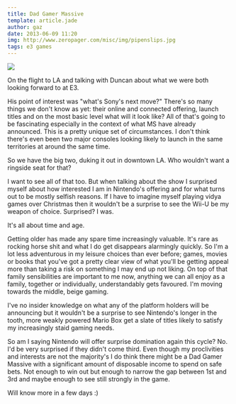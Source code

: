```yaml
---
title: Dad Gamer Massive
template: article.jade
author: gaz
date: 2013-06-09 11:20
img: http://www.zeropager.com/misc/img/pipenslips.jpg
tags: e3 games
---
```


<div class='middle'>
<img src='/misc/img/pipenslips.jpg'>
</div>

On the flight to LA and talking with Duncan about what we were both looking forward to at E3.

His point of interest was "what's Sony's next move?" There's so many things we don't know as yet: their online and connected offering, launch titles and on the most basic level what will it look like? All of that's going to be fascinating especially in the context of what MS have already announced. This is a pretty unique set of circumstances. I don't think there's even been two major consoles looking likely to launch in the same territories at around the same time.

So we have the big two, duking it out in downtown LA. Who wouldn't want a ringside seat for that?

I want to see all of that too. But when talking about the show I surprised myself about how interested I am in Nintendo's offering and for what turns out to be mostly selfish reasons. If I have to imagine myself playing vidya games over Christmas then it wouldn't be a surprise to see the Wii-U be my weapon of choice. Surprised? I was.

It's all about time and age.

Getting older has made any spare time increasingly valuable. It's rare as rocking horse shit and what I do get disappears alarmingly quickly. So I'm a lot less adventurous in my leisure choices than ever before; games, movies or books that you've got a pretty clear view of what you'll be getting appeal more than taking a risk on something I may end up not liking. On top of that family sensibilities are important to me now, anything we can all enjoy as a family, together or individually, understandably gets favoured. I'm moving towards the middle, beige gaming.

I've no insider knowledge on what any of the platform holders will be announcing but it wouldn't be a surprise to see Nintendo's longer in the tooth, more weakly powered Mario Box get a slate of titles likely to satisfy my increasingly staid gaming needs.

So am I saying Nintendo will offer surprise domination again this cycle? No. I'd be very surprised if they didn't come third.  Even though my proclivities and interests are not the majority's I do think there might be a Dad Gamer Massive with a significant amount of disposable income to spend on safe bets. Not  enough to win out but enough to narrow the gap  between 1st and 3rd and maybe enough to see still strongly in the game.

Will know more in a few days :)
